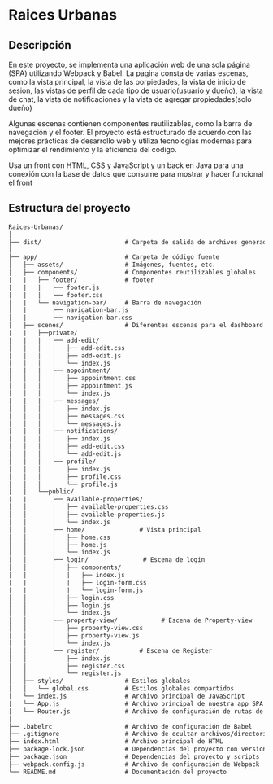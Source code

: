 # Raices Urbanas

## Descripción

En este proyecto, se implementa una aplicación web de una sola página (SPA) utilizando Webpack y Babel. La pagina consta de varias escenas, como la vista principal, la vista de las porpiedades, la vista de inicio de sesion, las vistas de perfil de cada tipo de usuario(usuario y dueño), la vista de chat, la vista de notificaciones y la vista de agregar propiedades(solo dueño) 

Algunas escenas contienen componentes reutilizables, como la barra de navegación y el footer. El proyecto está estructurado de acuerdo con las mejores prácticas de desarrollo web y utiliza tecnologías modernas para optimizar el rendimiento y la eficiencia del código.

Usa un front con HTML, CSS y JavaScript y un back en Java para una conexión con la base de datos que consume para mostrar y hacer funcional el front

## Estructura del proyecto
```txt
Raices-Urbanas/
│
├── dist/                       # Carpeta de salida de archivos generados por Webpack
│
├── app/                        # Carpeta de código fuente
│   ├── assets/                 # Imágenes, fuentes, etc.
│   ├── components/             # Componentes reutilizables globales
|   |   ├── footer/             # footer
|   |   |   ├── footer.js
|   |   |   └── footer.css
│   |   └── navigation-bar/     # Barra de navegación
│   |       ├── navigation-bar.js
│   |       └── navigation-bar.css
|   ├── scenes/                 # Diferentes escenas para el dashboard
|   |   ├──private/
|   |   |   ├── add-edit/
│   │   │   |   ├── add-edit.css
│   │   │   |   ├── add-edit.js
│   │   │   |   └── index.js
|   |   |   ├── appointment/
│   │   │   |   ├── appointment.css
│   │   │   |   ├── appointment.js
│   │   │   |   └── index.js
|   |   |   ├── messages/
│   │   │   |   ├── index.js
│   │   │   |   ├── messages.css
│   │   │   |   └── messages.js
|   |   |   ├── notifications/
│   │   │   |   ├── index.js
│   │   │   |   ├── add-edit.css
│   │   │   |   └── add-edit.js
|   |   |   └── profile/
│   │   │       ├── index.js
│   │   │       ├── profile.css
│   │   │       └── profile.js
|   |   └──public/
|   |       ├── available-properties/
│   │       |   ├── available-properties.css
│   │       |   ├── available-properties.js
│   │       |   └── index.js
│   │       ├── home/               # Vista principal
│   │       |   ├── home.css
│   │       |   ├── home.js
│   │       |   └── index.js
│   │       ├── login/               # Escena de login
│   │       |   ├── components/
|   |       |   |   ├── index.js
|   |       |   |   ├── login-form.css
|   |       |   |   └── login-form.js
│   │       |   ├── login.css
│   │       |   ├── login.js
│   │       |   └── index.js
│   │       ├── property-view/            # Escena de Property-view
│   │       |   ├── property-view.css
│   │       |   ├── property-view.js
│   │       |   └── index.js
│   │       └── register/           # Escena de Register
│   │           ├── index.js
│   │           ├── register.css
│   │           └── register.js
│   ├── styles/                 # Estilos globales
│   │   └── global.css          # Estilos globales compartidos
│   └── index.js                # Archivo principal de JavaScript
|   └── App.js                  # Archivo principal de nuestra app SPA
|   └── Router.js               # Archivo de configuración de rutas de nuestra app SPA
│
├── .babelrc                    # Archivo de configuración de Babel
├── .gitignore                  # Archivo de ocultar archivos/directorios a Git
├── index.html                  # Archivo principal de HTML
├── package-lock.json           # Dependencias del proyecto con versiones exactas
├── package.json                # Dependencias del proyecto y scripts
├── webpack.config.js           # Archivo de configuración de Webpack
└── README.md                   # Documentación del proyecto
```

